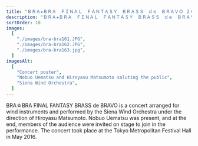 ```yaml
---
title: "ＢＲＡ★ＢＲＡ　ＦＩＮＡＬ　ＦＡＮＴＡＳＹ　ＢＲＡＳＳ　ｄｅ　ＢＲＡＶＯ ２０１６"
description: "ＢＲＡ★ＢＲＡ　ＦＩＮＡＬ　ＦＡＮＴＡＳＹ　ＢＲＡＳＳ　ｄｅ　ＢＲＡＶＯ - Tokyo (2016)"
sortOrder: 10
images:
  [
    "./images/bra-bra161.JPG",
    "./images/bra-bra162.JPG",
    "./images/bra-bra163.jpg",
  ]
imagesAlt:
  [
    "Concert poster",
    "Nobuo Uematsu and Hiroyasu Matsumoto saluting the public",
    "Siena Wind Orchestra",
  ]
---
```


BRA☆BRA FINAL FANTASY BRASS de BRAVO is a concert arranged for wind instruments and performed by the Siena Wind Orchestra under the direction of Hiroyasu Matsumoto. Nobuo Uematsu was present, and at the end, members of the audience were invited on stage to join in the performance. The concert took place at the Tokyo Metropolitan Festival Hall in May 2016.
